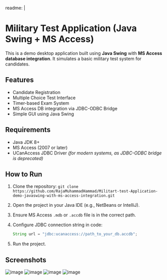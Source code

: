 readme: |
  # Military Test Application (Java Swing + MS Access)

  This is a demo desktop application built using **Java Swing** with **MS Access database integration**. It simulates a basic military test system for candidates.

  ## Features

  * Candidate Registration
  * Multiple Choice Test Interface
  * Timer-based Exam System
  * MS Access DB integration via JDBC-ODBC Bridge
  * Simple GUI using Java Swing

  ## Requirements

  * Java JDK 8+
  * MS Access (2007 or later)
  * UCanAccess JDBC Driver *(for modern systems, as JDBC-ODBC bridge is deprecated)*

  ## How to Run

  1. Clone the repository:
     `git clone https://github.com/RajaMuhammadHammad/Militart-test-Application-demo-javaswing-with-ms-access-integration.git`

  2. Open the project in your Java IDE (e.g., NetBeans or IntelliJ).

  3. Ensure MS Access `.mdb` or `.accdb` file is in the correct path.

  4. Configure JDBC connection string in code:

     ```java
     String url = "jdbc:ucanaccess://path_to_your_db.accdb";
     ```

  5. Run the project.

  ## Screenshots

  ![image](https://github.com/user-attachments/assets/5dec221a-f0d4-4fbb-8a06-11eec00bdd5a)
  ![image](https://github.com/user-attachments/assets/844e8680-1c8e-4e71-88e8-ad9f9a1d8945)
  ![image](https://github.com/user-attachments/assets/df2b4bc4-63c3-479c-9577-26d2f52a18ae)
  ![image](https://github.com/user-attachments/assets/9b445c17-5499-4ed3-b3ad-883ff642410b)
